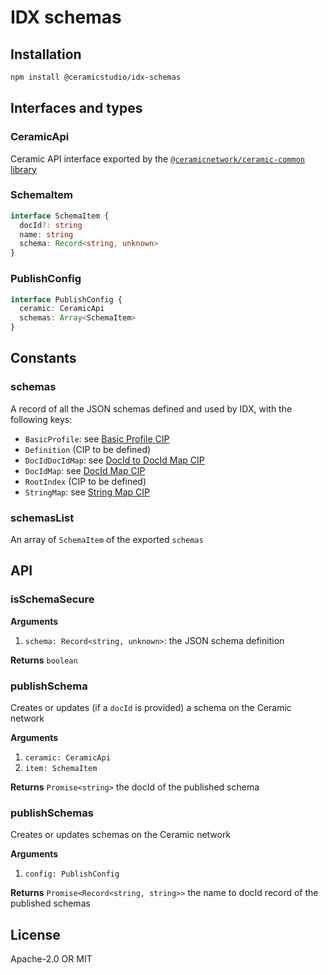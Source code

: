 # IDX schemas

## Installation

```sh
npm install @ceramicstudio/idx-schemas
```

## Interfaces and types

### CeramicApi

Ceramic API interface exported by the [`@ceramicnetwork/ceramic-common` library](https://github.com/ceramicnetwork/js-ceramic/tree/develop/packages/ceramic-common)

### SchemaItem

```ts
interface SchemaItem {
  docId?: string
  name: string
  schema: Record<string, unknown>
}
```

### PublishConfig

```ts
interface PublishConfig {
  ceramic: CeramicApi
  schemas: Array<SchemaItem>
}
```

## Constants

### schemas

A record of all the JSON schemas defined and used by IDX, with the following keys:

- `BasicProfile`: see [Basic Profile CIP](https://github.com/ceramicnetwork/CIP/issues/32)
- `Definition` (CIP to be defined)
- `DocIdDocIdMap`: see [DocId to DocId Map CIP](https://github.com/ceramicnetwork/CIP/issues/54)
- `DocIdMap`: see [DocId Map CIP](https://github.com/ceramicnetwork/CIP/issues/51)
- `RootIndex` (CIP to be defined)
- `StringMap`: see [String Map CIP](https://github.com/ceramicnetwork/CIP/issues/50)

### schemasList

An array of `SchemaItem` of the exported `schemas`

## API

### isSchemaSecure

**Arguments**

1. `schema: Record<string, unknown>`: the JSON schema definition

**Returns** `boolean`

### publishSchema

Creates or updates (if a `docId` is provided) a schema on the Ceramic network

**Arguments**

1. `ceramic: CeramicApi`
1. `item: SchemaItem`

**Returns** `Promise<string>` the docId of the published schema

### publishSchemas

Creates or updates schemas on the Ceramic network

**Arguments**

1. `config: PublishConfig`

**Returns** `Promise<Record<string, string>>` the name to docId record of the published schemas

## License

Apache-2.0 OR MIT
